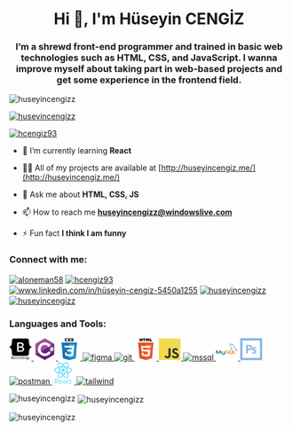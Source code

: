 <h1 align="center">Hi 👋, I'm Hüseyin CENGİZ</h1>
<h3 align="center">I’m a shrewd front-end programmer and trained in basic web technologies such as HTML, CSS, and JavaScript. I wanna improve myself about taking part in web-based projects and get some experience in the frontend field.</h3>

<p align="left"> <img src="https://komarev.com/ghpvc/?username=huseyincengizz&label=Profile%20views&color=0e75b6&style=flat" alt="huseyincengizz" /> </p>

<p align="left"> <a href="https://github.com/ryo-ma/github-profile-trophy"><img src="https://github-profile-trophy.vercel.app/?username=huseyincengizz" alt="huseyincengizz" /></a> </p>

<p align="left"> <a href="https://twitter.com/hcengiz93" target="blank"><img src="https://img.shields.io/twitter/follow/hcengiz93?logo=twitter&style=for-the-badge" alt="hcengiz93" /></a> </p>

- 🌱 I’m currently learning **React**

- 👨‍💻 All of my projects are available at [http://huseyincengiz.me/](http://huseyincengiz.me/)

- 💬 Ask me about **HTML, CSS, JS**

- 📫 How to reach me **huseyincengizz@windowslive.com**

- ⚡ Fun fact **I think I am funny**

<h3 align="left">Connect with me:</h3>
<p align="left">
<a href="https://codepen.io/aloneman58" target="blank"><img align="center" src="https://raw.githubusercontent.com/rahuldkjain/github-profile-readme-generator/master/src/images/icons/Social/codepen.svg" alt="aloneman58" height="30" width="40" /></a>
<a href="https://twitter.com/hcengiz93" target="blank"><img align="center" src="https://raw.githubusercontent.com/rahuldkjain/github-profile-readme-generator/master/src/images/icons/Social/twitter.svg" alt="hcengiz93" height="30" width="40" /></a>
<a href="https://linkedin.com/in/www.linkedin.com/in/hüseyin-cengiz-5450a1255" target="blank"><img align="center" src="https://raw.githubusercontent.com/rahuldkjain/github-profile-readme-generator/master/src/images/icons/Social/linked-in-alt.svg" alt="www.linkedin.com/in/hüseyin-cengiz-5450a1255" height="30" width="40" /></a>
<a href="https://instagram.com/huseyincengizz" target="blank"><img align="center" src="https://raw.githubusercontent.com/rahuldkjain/github-profile-readme-generator/master/src/images/icons/Social/instagram.svg" alt="huseyincengizz" height="30" width="40" /></a>
<a href="https://dribbble.com/huseyincengizz" target="blank"><img align="center" src="https://raw.githubusercontent.com/rahuldkjain/github-profile-readme-generator/master/src/images/icons/Social/dribbble.svg" alt="huseyincengizz" height="30" width="40" /></a>
</p>

<h3 align="left">Languages and Tools:</h3>
<p align="left"> <a href="https://getbootstrap.com" target="_blank" rel="noreferrer"> <img src="https://raw.githubusercontent.com/devicons/devicon/master/icons/bootstrap/bootstrap-plain-wordmark.svg" alt="bootstrap" width="40" height="40"/> </a> <a href="https://www.w3schools.com/cs/" target="_blank" rel="noreferrer"> <img src="https://raw.githubusercontent.com/devicons/devicon/master/icons/csharp/csharp-original.svg" alt="csharp" width="40" height="40"/> </a> <a href="https://www.w3schools.com/css/" target="_blank" rel="noreferrer"> <img src="https://raw.githubusercontent.com/devicons/devicon/master/icons/css3/css3-original-wordmark.svg" alt="css3" width="40" height="40"/> </a> <a href="https://www.figma.com/" target="_blank" rel="noreferrer"> <img src="https://www.vectorlogo.zone/logos/figma/figma-icon.svg" alt="figma" width="40" height="40"/> </a> <a href="https://git-scm.com/" target="_blank" rel="noreferrer"> <img src="https://www.vectorlogo.zone/logos/git-scm/git-scm-icon.svg" alt="git" width="40" height="40"/> </a> <a href="https://www.w3.org/html/" target="_blank" rel="noreferrer"> <img src="https://raw.githubusercontent.com/devicons/devicon/master/icons/html5/html5-original-wordmark.svg" alt="html5" width="40" height="40"/> </a> <a href="https://developer.mozilla.org/en-US/docs/Web/JavaScript" target="_blank" rel="noreferrer"> <img src="https://raw.githubusercontent.com/devicons/devicon/master/icons/javascript/javascript-original.svg" alt="javascript" width="40" height="40"/> </a> <a href="https://www.microsoft.com/en-us/sql-server" target="_blank" rel="noreferrer"> <img src="https://www.svgrepo.com/show/303229/microsoft-sql-server-logo.svg" alt="mssql" width="40" height="40"/> </a> <a href="https://www.mysql.com/" target="_blank" rel="noreferrer"> <img src="https://raw.githubusercontent.com/devicons/devicon/master/icons/mysql/mysql-original-wordmark.svg" alt="mysql" width="40" height="40"/> <a href="https://www.photoshop.com/en" target="_blank" rel="noreferrer"> <img src="https://raw.githubusercontent.com/devicons/devicon/master/icons/photoshop/photoshop-line.svg" alt="photoshop" width="40" height="40"/> </a> <a href="https://postman.com" target="_blank" rel="noreferrer"> <img src="https://www.vectorlogo.zone/logos/getpostman/getpostman-icon.svg" alt="postman" width="40" height="40"/> </a> <a href="https://reactjs.org/" target="_blank" rel="noreferrer"> <img src="https://raw.githubusercontent.com/devicons/devicon/master/icons/react/react-original-wordmark.svg" alt="react" width="40" height="40"/> </a> <a href="https://tailwindcss.com/" target="_blank" rel="noreferrer"> <img src="https://www.vectorlogo.zone/logos/tailwindcss/tailwindcss-icon.svg" alt="tailwind" width="40" height="40"/> </a> </p>

<p><img align="left" src="https://github-readme-stats.vercel.app/api/top-langs?username=huseyincengizz&show_icons=true&locale=en&layout=compact" alt="huseyincengizz" /></p>

<p>&nbsp;<img align="center" src="https://github-readme-stats.vercel.app/api?username=huseyincengizz&show_icons=true&locale=en" alt="huseyincengizz" /></p>

<p><img align="center" src="https://github-readme-streak-stats.herokuapp.com/?user=huseyincengizz&" alt="huseyincengizz" /></p>


